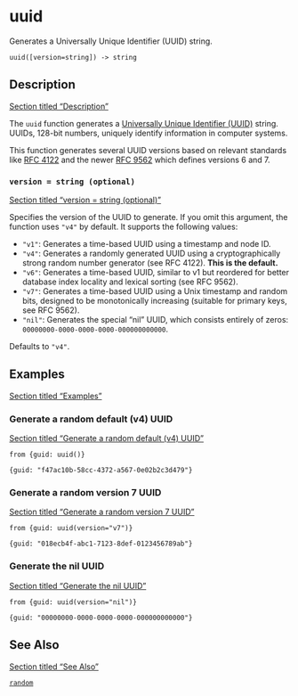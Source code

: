 # uuid

Generates a Universally Unique Identifier (UUID) string.

```tql
uuid([version=string]) -> string
```

## Description

[Section titled “Description”](#description)

The `uuid` function generates a [Universally Unique Identifier (UUID)](https://en.wikipedia.org/wiki/Universally_unique_identifier) string. UUIDs, 128-bit numbers, uniquely identify information in computer systems.

This function generates several UUID versions based on relevant standards like [RFC 4122](https://www.rfc-editor.org/rfc/rfc4122.html) and the newer [RFC 9562](https://www.rfc-editor.org/rfc/rfc9562.html) which defines versions 6 and 7.

### `version = string (optional)`

[Section titled “version = string (optional)”](#version--string-optional)

Specifies the version of the UUID to generate. If you omit this argument, the function uses `"v4"` by default. It supports the following values:

* `"v1"`: Generates a time-based UUID using a timestamp and node ID.
* `"v4"`: Generates a randomly generated UUID using a cryptographically strong random number generator (see RFC 4122). **This is the default.**
* `"v6"`: Generates a time-based UUID, similar to v1 but reordered for better database index locality and lexical sorting (see RFC 9562).
* `"v7"`: Generates a time-based UUID using a Unix timestamp and random bits, designed to be monotonically increasing (suitable for primary keys, see RFC 9562).
* `"nil"`: Generates the special “nil” UUID, which consists entirely of zeros: `00000000-0000-0000-0000-000000000000`.

Defaults to `"v4"`.

## Examples

[Section titled “Examples”](#examples)

### Generate a random default (v4) UUID

[Section titled “Generate a random default (v4) UUID”](#generate-a-random-default-v4-uuid)

```tql
from {guid: uuid()}
```

```tql
{guid: "f47ac10b-58cc-4372-a567-0e02b2c3d479"}
```

### Generate a random version 7 UUID

[Section titled “Generate a random version 7 UUID”](#generate-a-random-version-7-uuid)

```tql
from {guid: uuid(version="v7")}
```

```tql
{guid: "018ecb4f-abc1-7123-8def-0123456789ab"}
```

### Generate the nil UUID

[Section titled “Generate the nil UUID”](#generate-the-nil-uuid)

```tql
from {guid: uuid(version="nil")}
```

```tql
{guid: "00000000-0000-0000-0000-000000000000"}
```

## See Also

[Section titled “See Also”](#see-also)

[`random`](/reference/functions/random)